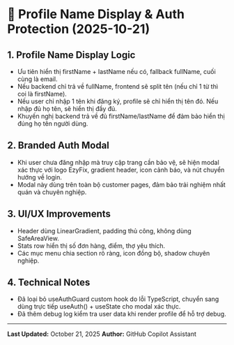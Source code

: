 # 👤 Profile Name Display & Auth Protection (2025-10-21)

## 1. Profile Name Display Logic
- Ưu tiên hiển thị firstName + lastName nếu có, fallback fullName, cuối cùng là email.
- Nếu backend chỉ trả về fullName, frontend sẽ split tên (nếu chỉ 1 từ thì coi là firstName).
- Nếu user chỉ nhập 1 tên khi đăng ký, profile sẽ chỉ hiển thị tên đó. Nếu nhập đủ họ tên, sẽ hiển thị đầy đủ.
- Khuyến nghị backend trả về đủ firstName/lastName để đảm bảo hiển thị đúng họ tên người dùng.

## 2. Branded Auth Modal
- Khi user chưa đăng nhập mà truy cập trang cần bảo vệ, sẽ hiện modal xác thực với logo EzyFix, gradient header, icon cảnh báo, và nút chuyển hướng về login.
- Modal này dùng trên toàn bộ customer pages, đảm bảo trải nghiệm nhất quán và chuyên nghiệp.

## 3. UI/UX Improvements
- Header dùng LinearGradient, padding thủ công, không dùng SafeAreaView.
- Stats row hiển thị số đơn hàng, điểm, thợ yêu thích.
- Các mục menu chia section rõ ràng, icon đồng bộ, shadow chuyên nghiệp.

## 4. Technical Notes
- Đã loại bỏ useAuthGuard custom hook do lỗi TypeScript, chuyển sang dùng trực tiếp useAuth() + useState cho modal xác thực.
- Đã thêm debug log kiểm tra user data khi render profile để hỗ trợ debug.

---
**Last Updated:** October 21, 2025
**Author:** GitHub Copilot Assistant
